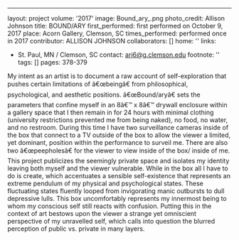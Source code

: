 ---
layout: project
volume: '2017'
image: Bound_ary_.png
photo_credit: Allison Johnson
title: BOUND/ARY
first_performed: first performed on October 9, 2017
place: Acorn Gallery, Clemson, SC
times_performed: performed once in 2017
contributor: ALLISON JOHNSON
collaborators: []
home: ''
links:
- St. Paul, MN / Clemson, SC
contact: arj6@g.clemson.edu
footnote: ''
tags: []
pages: 378-379



My intent as an artist is to document a raw account of self-exploration that pushes certain limitations of â€œbeingâ€ from philosophical, psychological, and aesthetic positions. â€œBound/aryâ€ sets the parameters that confine myself in an 8â€™ x 8â€™ drywall enclosure within a gallery space that I then remain in for 24 hours with minimal clothing (university restrictions prevented me from being naked), no food, no water, and no restroom. During this time I have two surveillance cameras inside of the box that connect to a TV outside of the box to allow the viewer a limited, yet dominant, position within the performance to surveil me. There are also two â€œpeepholesâ€ for the viewer to view inside of the box/ inside of me. This project publicizes the seemingly private space and isolates my identity leaving both myself and the viewer vulnerable. While in the box all I have to do is create, which accentuates a sensible self-existence that represents an extreme pendulum of my physical and psychological states. These fluctuating states fluently looped from invigorating manic outbursts to dull depressive lulls. This box uncomfortably represents my innermost being to whom my conscious self still reacts with confusion. Putting this in the context of art bestows upon the viewer a strange yet omniscient perspective of my unravelled self, which calls into question the blurred perception of public vs. private in many layers.

